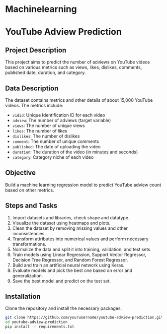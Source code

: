 # Machinelearning
# YouTube Adview Prediction

## Project Description
This project aims to predict the number of adviews on YouTube videos based on various metrics such as views, likes, dislikes, comments, published date, duration, and category.

## Data Description
The dataset contains metrics and other details of about 15,000 YouTube videos. The metrics include:
- `vidid`: Unique Identification ID for each video
- `adview`: The number of adviews (target variable)
- `views`: The number of unique views
- `likes`: The number of likes
- `dislikes`: The number of dislikes
- `comment`: The number of unique comments
- `published`: The date of uploading the video
- `duration`: The duration of the video (in minutes and seconds)
- `category`: Category niche of each video

## Objective
Build a machine learning regression model to predict YouTube adview count based on other metrics.

## Steps and Tasks
1. Import datasets and libraries, check shape and datatype.
2. Visualize the dataset using heatmaps and plots.
3. Clean the dataset by removing missing values and other inconsistencies.
4. Transform attributes into numerical values and perform necessary transformations.
5. Normalize the data and split it into training, validation, and test sets.
6. Train models using Linear Regression, Support Vector Regressor, Decision Tree Regressor, and Random Forest Regressor.
7. Build and train an artificial neural network using Keras.
8. Evaluate models and pick the best one based on error and generalization.
9. Save the best model and predict on the test set.

## Installation
Clone the repository and install the necessary packages:
```bash
git clone https://github.com/yourusername/youtube-adview-prediction.git
cd youtube-adview-prediction
pip install -r requirements.txt
